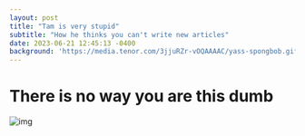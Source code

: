 ```yaml
---
layout: post
title: "Tam is very stupid"
subtitle: "How he thinks you can't write new articles"
date: 2023-06-21 12:45:13 -0400
background: 'https://media.tenor.com/3jjuRZr-vOQAAAAC/yass-spongbob.gif'
---
```


# There is no way you are this dumb

![img](https://media.discordapp.net/attachments/873146585754779678/1121063374055280693/image.png)
